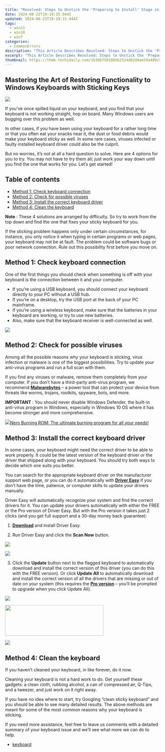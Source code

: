 ```yaml
---
title: "Resolved: Steps to Unstick the 'Preparing to Install' Stage in Windows Setup"
date: 2024-08-22T19:19:15.944Z
updated: 2024-08-23T19:19:15.944Z
tags:
  - win11
  - win10
  - win7
categories:
  - CommonErrors
description: "This Article Describes Resolved: Steps to Unstick the 'Preparing to Install' Stage in Windows Setup"
excerpt: "This Article Describes Resolved: Steps to Unstick the 'Preparing to Install' Stage in Windows Setup"
thumbnail: https://thmb.techidaily.com/1b366750108562524d82d4ae59a489c50fa84a81f8bcbe092ec793162bb9610d.jpg
---
```


## Mastering the Art of Restoring Functionality to Windows Keyboards with Sticking Keys

![](https://images.drivereasy.com/wp-content/uploads/2021/11/laptop-g190ddbc90_640.jpg)

 If you’ve once spilled liquid on your keyboard, and you find that your keyboard is not working straight, hop on board. Many Windows users are bugging over this problem as well.

 In other cases, if you have been using your keyboard for a rather long time or that you often eat your snacks near it, the dust or food debris would make your keyboard sticky as well. In some rare cases, viruses infected or faulty installed keyboard driver could also be the culprit.

 But no worries, it’s not at all a hard question to solve. Here are 4 options for you to try. You may not have to try them all; just work your way down until you find the one that works for you. Let’s get started!

## Table of contents

* [Method 1: Check keyboard connection](https://tools.techidaily.com/drivereasy/download/)
* [Method 2: Check for possible viruses](https://tools.techidaily.com/drivereasy/download/)
* [Method 3: Install the correct keyboard driver](https://tools.techidaily.com/drivereasy/download/)
* [Method 4: Clean the keyboard](https://tools.techidaily.com/drivereasy/download/)

**Note** : These 4 solutions are arranged by difficulty. So try to work from the top down and find the one that fixes your sticky keyboard for you.

 If the sticking problem happens only under certain circumstances, for instance, you only notice it when typing in certain programs or web pages, your keyboard may not be at fault. The problem could be software bugs or poor network connection. Rule out this possibility first before you move on.

## Method 1: Check keyboard connection

 One of the first things you should check when something is off with your keyboard is the connection between it and your computer.

* If you’re using a USB keyboard, you should connect your keyboard directly to your PC without a USB hub.
* If you’re on a desktop, try the USB port at the back of your PC mainframe.
* If you’re using a wireless keyboard, make sure that the batteries in your keyboard are working, or try to use new batteries.
* Also, make sure that the keyboard receiver is well-connected as well.

<!-- affiliate ads begin -->
<a href="https://shop.copernic.com/order/checkout.php?PRODS=41033091&QTY=1&AFFILIATE=108875&CART=1"><img src="https://secure.2checkout.com/images/merchant/8d30aa96e72440759f74bd2306c1fa3d/Copernic-2023-Affiliate-728x90-Advanced.png" border="0"></a>
<!-- affiliate ads end -->
## Method 2: Check for possible viruses

 Among all the possible reasons why your keyboard is sticking, virus infection or malware is one of the biggest possibilities. Try to update your anti-virus programs and run a full scan with them.

 If you find any viruses or malware, remove them completely from your computer. If you don’t have a third-party anti-virus program, we recommend **[Malwarebytes](https://tools.techidaily.com/drivereasy/download/)**  – a power tool that can protect your device from threats like worms, trojans, rootkits, spyware, bots, and more.

**IMPORTANT** : You should never disable Windows Defender, the built-in anti-virus program in Windows, especially in Windows 10 OS where it has become stronger and more comprehensive.

<!-- affiliate ads begin -->
<a href="https://store.nero.com/order/checkout.php?PRODS=39694080&QTY=1&AFFILIATE=108875&CART=1"><img src="http://cdnwww.nero.com/nero-com-wAssets/img/banners/2023/nbr/fire/Screenshot_1red_gb.jpg" border="0">Nero Burning ROM:
The ultimate burning program for all your needs!</a>
<!-- affiliate ads end -->
## Method 3: Install the correct keyboard driver

 In some cases, your keyboard might need the correct driver to be able to work properly. It could be the latest version of the keyboard driver or the driver that shipped along with your keyboard. You should try both ways to decide which one suits you better.

 You can search for the appropriate keyboard driver on the manufacturer support web page, or you can do it automatically with **[Driver Easy](https://tools.techidaily.com/drivereasy/download/)**  if you don’t have the time, patience, or computer skills to update your drivers manually.

 Driver Easy will automatically recognize your system and find the correct drivers for it. You can update your drivers automatically with either the FREE or the Pro version of Driver Easy. But with the Pro version it takes just 2 clicks (and you get full support and a 30-day money back guarantee):

 1) **[Download](https://tools.techidaily.com/drivereasy/download/)**  and install Driver Easy.

 2) Run Driver Easy and click the **Scan Now** button.

![](https://images.drivereasy.com/wp-content/uploads/2021/11/2021-11-08_11-45-50.jpg)

<!-- affiliate ads begin -->
<a href="https://store.nero.com/order/checkout.php?PRODS=42570605&QTY=1&AFFILIATE=108875&CART=1"><img src="http://cdnwww.nero.com/nero-com-wAssets/img/banners/2023/usbXcopy/Nero_USB_x_copy_Screen_2.png" border="0"></a>
<!-- affiliate ads end -->
 3) Click the **Update** button next to the flagged keyboard to automatically download and install the correct version of this driver (you can do this with the FREE version). Or click **Update All** to automatically download and install the correct version of all the drivers that are missing or out of date on your system (this requires the **[Pro version](https://tools.techidaily.com/drivereasy/download/)**  – you’ll be prompted to upgrade when you click Update All).

![](https://images.drivereasy.com/wp-content/uploads/2021/11/2021-11-08_11-45-45.jpg)

<!-- affiliate ads begin -->
<a href="https://proteahair.pxf.io/c/5597632/1983634/23621" target="_top" id="1983634"><img src="//a.impactradius-go.com/display-ad/23621-1983634" border="0" alt="" width="320" height="100"/></a><img height="0" width="0" src="https://imp.pxf.io/i/5597632/1983634/23621" style="position:absolute;visibility:hidden;" border="0" />
<!-- affiliate ads end -->
<!-- affiliate ads begin -->
<a href="https://shop.incomedia.eu/order/checkout.php?PRODS=12730965&QTY=1&AFFILIATE=108875&CART=1"><img src="https://incomedia.eu/files/images/affiliates/w5/03_WBSX5_728x90_red_CTA.jpg" border="0"></a>
<!-- affiliate ads end -->
## Method 4: Clean the keyboard

If you haven’t cleaned your keyboard, in like forever, do it now.

 Cleaning your keyboard is not a hard work to do. Get yourself these gadgets: a clean cloth, rubbing alcohol, a can of compressed air, Q-Tips, and a tweezer, and just work on it right away.

 If you have no idea where to start, try Googling “clean sticky keyboard” and you should be able to see many detailed results. The above methods are meant for some of the most common reasons why your keyboard is sticking.

 If you need more assistance, feel free to leave us comments with a detailed summary of your keyboard issue and we’ll see what more we can do to help.

* [keyboard](https://tools.techidaily.com/drivereasy/download/)

<ins class="adsbygoogle"
     style="display:block"
     data-ad-format="autorelaxed"
     data-ad-client="ca-pub-7571918770474297"
     data-ad-slot="1223367746"></ins>



<ins class="adsbygoogle"
     style="display:block"
     data-ad-client="ca-pub-7571918770474297"
     data-ad-slot="8358498916"
     data-ad-format="auto"
     data-full-width-responsive="true"></ins>


